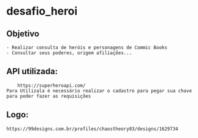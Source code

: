 # desafio_heroi

## Objetivo
    - Realizar consulta de heróis e personagens de Commic Books
    - Consultar seus poderes, origem afiliações...
    
    
## API utilizada:
        https://superheroapi.com/
    Para Utilizala é necessário realizar o cadastro para pegar sua chave para poder fazer as requisições

## Logo:
    https://99designs.com.br/profiles/chaostheory83/designs/1629734
